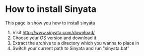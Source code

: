 # How to install Sinyata

This page is show you how to install sinyata

1. Visit http://www.sinyata.com/download/
2. Choose your OS version and download it
3. Extract the archive to a directory which you wanna to place in
4. Switch your current path to Sinyata and run "sinyata.bat" 
